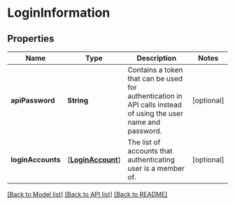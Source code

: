 # LoginInformation

## Properties
Name | Type | Description | Notes
------------ | ------------- | ------------- | -------------
**apiPassword** | **String** | Contains a token that can be used for authentication in API calls instead of using the user name and password. | [optional] 
**loginAccounts** | [[**LoginAccount**](LoginAccount.md)] | The list of accounts that authenticating user is a member of. | [optional] 

[[Back to Model list]](../README.md#documentation-for-models) [[Back to API list]](../README.md#documentation-for-api-endpoints) [[Back to README]](../README.md)


